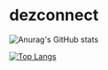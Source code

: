 
# dezconnect

![Anurag's GitHub stats](https://github-readme-stats.vercel.app/api?username=dezconnect&theme=radical&show_icons=true)

[![Top Langs](https://github-readme-stats.vercel.app/api/top-langs/?username=dezconnect&layout=compact&theme=dark)](https://github.com/anuraghazra/github-readme-stats)
